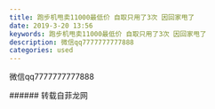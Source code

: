 ```yaml
---
title: 跑步机甩卖11000最低价 自取只用了3次 因回家甩了
date: 2019-3-20 13:56
keywords: 跑步机甩卖11000最低价 自取只用了3次 因回家甩了
description: 微信qq7777777777888
categories: used
---
```

<td class="t_f" id="postmessage_3265303">

微信qq7777777777888<br/>
<img alt="" border="0" class="zoom" data-cf-modified-a653fc47393cc4f979e0fd18-="" file="http://www.flw.ph/data/appbyme/upload/image/201903/20/PORQT6dBVv1z.jpg" id="aimg_S3Te8" lazyloadthumb="1" onclick="" onmouseover="" src="http://www.flw.ph/data/appbyme/upload/image/201903/20/PORQT6dBVv1z.jpg"/><br/>
<img alt="" border="0" class="zoom" data-cf-modified-a653fc47393cc4f979e0fd18-="" file="http://www.flw.ph/data/appbyme/upload/image/201903/20/VEUIbVScGcyK.jpg" id="aimg_Y7PN0" lazyloadthumb="1" onclick="" onmouseover="" src="http://www.flw.ph/data/appbyme/upload/image/201903/20/VEUIbVScGcyK.jpg"/><br/>
<img alt="" border="0" class="zoom" data-cf-modified-a653fc47393cc4f979e0fd18-="" file="http://www.flw.ph/data/appbyme/upload/image/201903/20/wfCIrMU1YyoF.jpg" id="aimg_io5gu" lazyloadthumb="1" onclick="" onmouseover="" src="http://www.flw.ph/data/appbyme/upload/image/201903/20/wfCIrMU1YyoF.jpg"/><br/>
<img alt="" border="0" class="zoom" data-cf-modified-a653fc47393cc4f979e0fd18-="" file="http://www.flw.ph/data/appbyme/upload/image/201903/20/iiAVMaSfqSlS.jpg" id="aimg_Z78s8" lazyloadthumb="1" onclick="" onmouseover="" src="http://www.flw.ph/data/appbyme/upload/image/201903/20/iiAVMaSfqSlS.jpg"/><br/>
</td>
###### 转载自菲龙网